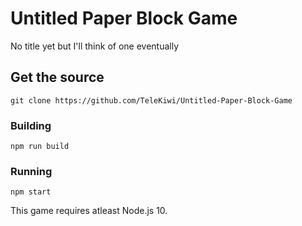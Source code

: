 # Untitled Paper Block Game
No title yet but I'll think of one eventually

## Get the source
    git clone https://github.com/TeleKiwi/Untitled-Paper-Block-Game

### Building
    npm run build

### Running
    npm start

This game requires atleast Node.js 10.